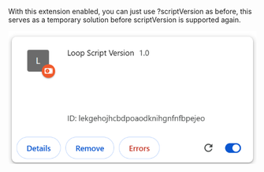 With this extension enabled, you can just use ?scriptVersion as before, this serves as a temporary solution before scriptVersion is supported again.

![alt text](image.png)